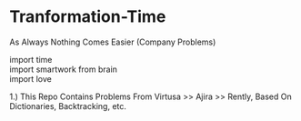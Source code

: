 # Tranformation-Time
As Always Nothing Comes Easier (Company Problems)

import time
<br/>
import smartwork from brain
<br/>
import love

1.) This Repo Contains Problems From Virtusa >> Ajira >> Rently, Based On Dictionaries, Backtracking, etc.
